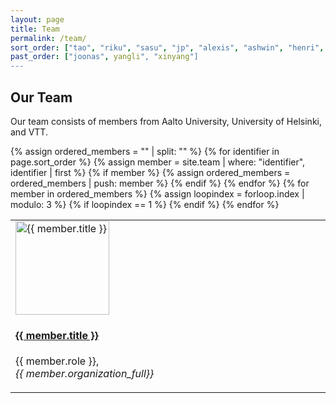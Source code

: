 ```yaml
---
layout: page
title: Team
permalink: /team/
sort_order: ["tao", "riku", "sasu", "jp", "alexis", "ashwin", "henri", "yongchao", "amy"]
past_order: ["joonas", yangli", "xinyang"]
---
```


<style>
.image-cell {
    width: 30%;
}

.member-image {
    max-width: 100%; /* Ensures the image is responsive */
    height: 150px;
    width: auto; /* Maintain aspect ratio */   
    padding: 0px; 
    bottom: 0;
    object-fit: cover; /* or cover */
    vertical-align: bottom;
}

.team-member {
    display: flex;
    align-items: flex-end; /* Align text at the bottom of image */
}
</style>

<script>
    function filterTeam(org) {
        console.log("Filtering Organization", org);
        const members = document.querySelectorAll('.team-member');
        console.log("Total members found:", members.length);

        members.forEach(member => {
            console.log("Checking member:", member.querySelector('h3').innerText); 
            if (org === 'all' || member.getAttribute('data-org') === org) {
                member.style.display = 'block';
                console.log("Showing member");
            } else {
                member.style.display = 'none';
                console.log("Hiding member");
            }
        });
    }

    document.addEventListener("DOMContentLoaded", function() {
        filterTeam('all');
    });
</script>

<h2>Our Team</h2>

<p> Our team consists of members from Aalto University, University of Helsinki, and VTT. </p>

<div id="team-members">
    {% assign ordered_members = "" | split: "" %}  <!-- Initialize an empty array -->
    {% for identifier in page.sort_order %} <!-- Add member to the array -->
        {% assign member = site.team | where: "identifier", identifier | first %}
        {% if member %}
            {% assign ordered_members = ordered_members | push: member %}  
        {% endif %}
    {% endfor %}
    <table>
        <tr>
        {% for member in ordered_members %}
        {% assign loopindex = forloop.index | modulo: 3 %}
        {% if loopindex == 1 %}
        </tr>
        <tr>
        {% endif %}
            <td class="image-cell"> 
                <img class="member-image" src="{{ member.img | prepend: '/team/' }}" alt="{{ member.title }}">
                <h4><a href="{{ member.url }}">{{ member.title }}</a></h4> 
                <p> {{ member.role }}, <br/> <em>{{ member.organization_full}}</em> </p>
            </td>
        {% endfor %}
        </tr>            
    </table>
</div>

<!-- <h2>All Team Members</h2>
<ul>
    {% for member in site.team %}
        <li>{{member.identifier}} - {{ member.title }} - {{ member.organization_full }}</li>
    {% endfor %}
</ul> -->

